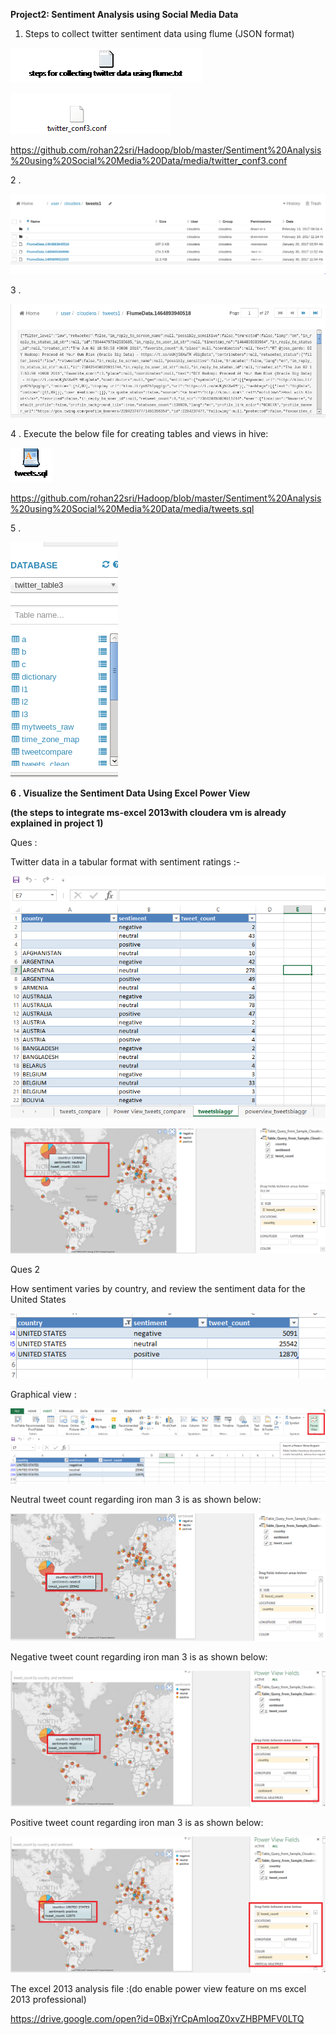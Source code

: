 **Project2: Sentiment Analysis using Social Media Data**

1.  Steps to collect twitter sentiment data using flume (JSON format)

![SnapShot](https://raw.githubusercontent.com/rohan22sri/Hadoop/master/Sentiment%20Analysis%20using%20Social%20Media%20Data/media/image1.bmp)





![SnapShot](https://github.com/rohan22sri/Hadoop/blob/master/Sentiment%20Analysis%20using%20Social%20Media%20Data/media/Capture.PNG)

https://github.com/rohan22sri/Hadoop/blob/master/Sentiment%20Analysis%20using%20Social%20Media%20Data/media/twitter_conf3.conf

2 .

![SnapShot](https://raw.githubusercontent.com/rohan22sri/Hadoop/master/Sentiment%20Analysis%20using%20Social%20Media%20Data/media/image3.png)

3 .

![SnapShot](https://raw.githubusercontent.com/rohan22sri/Hadoop/master/Sentiment%20Analysis%20using%20Social%20Media%20Data/media/image4.png)

4 . Execute the below file for creating tables and views in hive:

![SnapShot](https://raw.githubusercontent.com/rohan22sri/Hadoop/master/Sentiment%20Analysis%20using%20Social%20Media%20Data/media/image5.bmp)

https://github.com/rohan22sri/Hadoop/blob/master/Sentiment%20Analysis%20using%20Social%20Media%20Data/media/tweets.sql

5 .

![SnapShot](https://raw.githubusercontent.com/rohan22sri/Hadoop/master/Sentiment%20Analysis%20using%20Social%20Media%20Data/media/image6.png)

**6 . Visualize the Sentiment Data Using Excel Power View**

**(the steps to integrate ms-excel 2013with cloudera vm is already explained in
project 1)**

Ques :

Twitter data in a tabular format with sentiment ratings :-

![SnapShot](https://raw.githubusercontent.com/rohan22sri/Hadoop/master/Sentiment%20Analysis%20using%20Social%20Media%20Data/media/image7.png)

![SnapShot](https://raw.githubusercontent.com/rohan22sri/Hadoop/master/Sentiment%20Analysis%20using%20Social%20Media%20Data/media/image8.png)

Ques 2

How sentiment varies by country, and review the sentiment data for the United
States

![SnapShot](https://raw.githubusercontent.com/rohan22sri/Hadoop/master/Sentiment%20Analysis%20using%20Social%20Media%20Data/media/image9.png)

Graphical view :

![SnapShot](https://raw.githubusercontent.com/rohan22sri/Hadoop/master/Sentiment%20Analysis%20using%20Social%20Media%20Data/media/image10.png)

Neutral tweet count regarding iron man 3 is as shown below:

![SnapShot](https://raw.githubusercontent.com/rohan22sri/Hadoop/master/Sentiment%20Analysis%20using%20Social%20Media%20Data/media/image11.png)

Negative tweet count regarding iron man 3 is as shown below:

![SnapShot](https://raw.githubusercontent.com/rohan22sri/Hadoop/master/Sentiment%20Analysis%20using%20Social%20Media%20Data/media/image12.png)

Positive tweet count regarding iron man 3 is as shown below:

![SnapShot](https://raw.githubusercontent.com/rohan22sri/Hadoop/master/Sentiment%20Analysis%20using%20Social%20Media%20Data/media/image13.png)

The excel 2013 analysis file :(do enable power view feature on ms excel 2013 professional)

https://drive.google.com/open?id=0BxjYrCpAmIoqZ0xvZHBPMFV0LTQ
